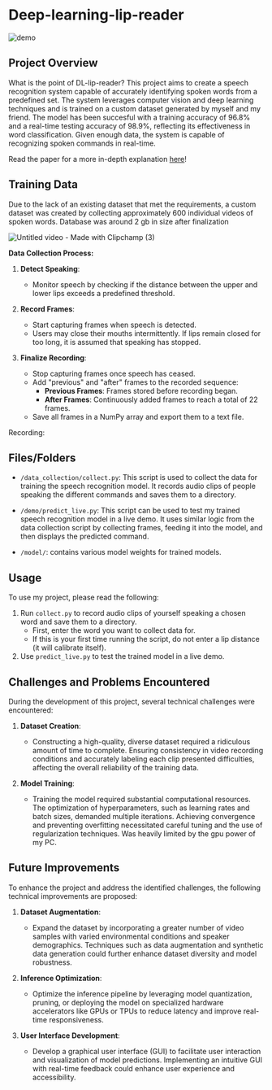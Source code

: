 # Deep-learning-lip-reader
![demo](https://github.com/user-attachments/assets/c0323f94-9992-42c2-a4f4-6d0765e6e407)

## Project Overview

What is the point of DL-lip-reader? This project aims to create a speech recognition system capable of accurately identifying spoken words from a predefined set. The system leverages computer vision and deep learning techniques and is trained on a custom dataset generated by myself and my friend. The model has been succesful with a training accuracy of 96.8% and a real-time testing accuracy of 98.9%, reflecting its effectiveness in word classification. Given enough data, the system is capable of recognizing spoken commands in real-time.

Read the paper for a more in-depth explanation [here](https://docs.google.com/document/d/1wcgc2VE5HnOLy8nQ6LmYVnoI-_koHmark5gJUKDQPj4/edit)!

## Training Data

Due to the lack of an existing dataset that met the requirements, a custom dataset was created by collecting approximately 600 individual videos of spoken words. Database was around 2 gb in size after finalization

![Untitled video - Made with Clipchamp (3)](https://github.com/user-attachments/assets/d0845600-0920-4fb7-8cb2-d2db7cb9990b)

**Data Collection Process:**

1. **Detect Speaking**:
   - Monitor speech by checking if the distance between the upper and lower lips exceeds a predefined threshold.
   
2. **Record Frames**:
   - Start capturing frames when speech is detected.
   - Users may close their mouths intermittently. If lips remain closed for too long, it is assumed that speaking has stopped.
  
3. **Finalize Recording**:
   - Stop capturing frames once speech has ceased.
   - Add "previous" and "after" frames to the recorded sequence:
     - **Previous Frames**: Frames stored before recording began.
     - **After Frames**: Continuously added frames to reach a total of 22 frames.
   - Save all frames in a NumPy array and export them to a text file.

Recording:

## Files/Folders

- `/data_collection/collect.py`: This script is used to collect the data for training the speech recognition model. It records audio clips of people speaking the different commands and saves them to a directory.

- `/demo/predict_live.py`: This script can be used to test my trained speech recognition model in a live demo. It uses similar logic from the data collection script by collecting frames, feeding it into the model, and then displays the predicted command.

- `/model/`: contains various model weights for trained models.

## Usage

To use my project, please read the following:

1. Run `collect.py` to record audio clips of yourself speaking a chosen word and save them to a directory.
    - First, enter the word you want to collect data for.
    - If this is your first time running the script, do not enter a lip distance (it will calibrate itself).
2. Use `predict_live.py` to test the trained model in a live demo. 

## Challenges and Problems Encountered

During the development of this project, several technical challenges were encountered:

1. **Dataset Creation**:
   - Constructing a high-quality, diverse dataset required a ridiculous amount of time to complete. Ensuring consistency in video recording conditions and accurately labeling each clip presented difficulties, affecting the overall reliability of the training data.

2. **Model Training**:
   - Training the model required substantial computational resources. The optimization of hyperparameters, such as learning rates and batch sizes, demanded multiple iterations. Achieving convergence and preventing overfitting necessitated careful tuning and the use of regularization techniques. Was heavily limited by the gpu power of my PC.

## Future Improvements

To enhance the project and address the identified challenges, the following technical improvements are proposed:

1. **Dataset Augmentation**:
   - Expand the dataset by incorporating a greater number of video samples with varied environmental conditions and speaker demographics. Techniques such as data augmentation and synthetic data generation could further enhance dataset diversity and model robustness.

3. **Inference Optimization**:
   - Optimize the inference pipeline by leveraging model quantization, pruning, or deploying the model on specialized hardware accelerators like GPUs or TPUs to reduce latency and improve real-time responsiveness.

4. **User Interface Development**:
   - Develop a graphical user interface (GUI) to facilitate user interaction and visualization of model predictions. Implementing an intuitive GUI with real-time feedback could enhance user experience and accessibility.




